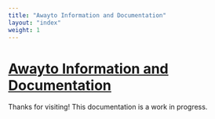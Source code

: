 ```yaml
---
title: "Awayto Information and Documentation"
layout: "index"
weight: 1
---
```


# [Awayto Information and Documentation](#awayto-information-and-documentation)

Thanks for visiting! This documentation is a work in progress.